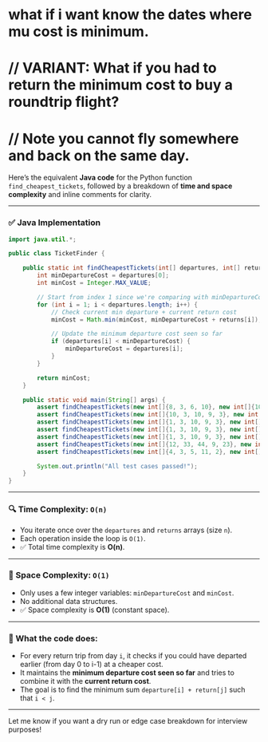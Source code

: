 # what if i want know the dates where mu cost is minimum. 



# // VARIANT: What if you had to return the minimum cost to buy a roundtrip flight?
# // Note you cannot fly somewhere and back on the same day.

Here’s the equivalent **Java code** for the Python function `find_cheapest_tickets`, followed by a breakdown of **time and space complexity** and inline comments for clarity.

---

### ✅ **Java Implementation**

```java
import java.util.*;

public class TicketFinder {

    public static int findCheapestTickets(int[] departures, int[] returns) {
        int minDepartureCost = departures[0];
        int minCost = Integer.MAX_VALUE;

        // Start from index 1 since we're comparing with minDepartureCost
        for (int i = 1; i < departures.length; i++) {
            // Check current min departure + current return cost
            minCost = Math.min(minCost, minDepartureCost + returns[i]);

            // Update the minimum departure cost seen so far
            if (departures[i] < minDepartureCost) {
                minDepartureCost = departures[i];
            }
        }

        return minCost;
    }

    public static void main(String[] args) {
        assert findCheapestTickets(new int[]{8, 3, 6, 10}, new int[]{10, 9, 5, 8}) == 8;
        assert findCheapestTickets(new int[]{10, 3, 10, 9, 3}, new int[]{4, 20, 6, 7, 10}) == 9;
        assert findCheapestTickets(new int[]{1, 3, 10, 9, 3}, new int[]{1, 20, 6, 7, 10}) == 7;
        assert findCheapestTickets(new int[]{1, 3, 10, 9, 3}, new int[]{1, 1, 6, 7, 10}) == 2;
        assert findCheapestTickets(new int[]{1, 3, 10, 9, 3}, new int[]{10, 9, 8, 7, 6}) == 7;
        assert findCheapestTickets(new int[]{12, 33, 44, 9, 23}, new int[]{100, 90, 80, 70, 15}) == 24;
        assert findCheapestTickets(new int[]{4, 3, 5, 11, 2}, new int[]{1, 6, 10, 2, 9}) == 5;

        System.out.println("All test cases passed!");
    }
}
```

---

### 🔍 Time Complexity: `O(n)`

* You iterate once over the `departures` and `returns` arrays (size `n`).
* Each operation inside the loop is `O(1)`.
* ✅ Total time complexity is **O(n)**.

---

### 🧠 Space Complexity: `O(1)`

* Only uses a few integer variables: `minDepartureCost` and `minCost`.
* No additional data structures.
* ✅ Space complexity is **O(1)** (constant space).

---

### 🧪 What the code does:

* For every return trip from day `i`, it checks if you could have departed earlier (from day 0 to i-1) at a cheaper cost.
* It maintains the **minimum departure cost seen so far** and tries to combine it with the **current return cost**.
* The goal is to find the minimum sum `departure[i] + return[j]` such that `i < j`.

---

Let me know if you want a dry run or edge case breakdown for interview purposes!
